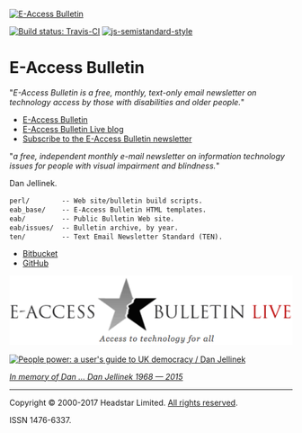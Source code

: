 [![E-Access Bulletin][eab-logo-1]][eab]

[![Build status: Travis-CI][travis-icon]][travis-ci]
[![js-semistandard-style][semi-icon]][semi]

# E-Access Bulletin

"_E-Access Bulletin is a free, monthly, text-only email newsletter on
technology access by those with disabilities and older people._"

* [E-Access Bulletin][eab]
* [E-Access Bulletin Live blog][eablive]
* [Subscribe to the E-Access Bulletin newsletter][subscribe]

"_a free, independent monthly e-mail newsletter on information technology
issues for people with visual impairment and blindness._"

Dan Jellinek.


    perl/        -- Web site/bulletin build scripts.
    eab_base/    -- E-Access Bulletin HTML templates.
    eab/         -- Public Bulletin Web site.
    eab/issues/  -- Bulletin archive, by year.
    ten/         -- Text Email Newsletter Standard (TEN).


* [Bitbucket][]
* [GitHub][]


[![E-Access Bulletin Live][eabl-logo]][eablive]

[![People power: a user's guide to UK democracy / Dan Jellinek][pp-book-image]][pp-book]

_[In memory of Dan … Dan Jellinek 1968 — 2015][tribute]_


---
Copyright © 2000-2017 Headstar Limited. [All rights reserved][copy].

ISSN 1476-6337.


[travis-icon]: https://travis-ci.org/nfreear/headstar-web.svg
[travis-ci]: https://travis-ci.org/nfreear/headstar-web "Build status – Travis-CI"
[semi]: https://github.com/Flet/semistandard
[semi-icon]: https://img.shields.io/badge/code_style-semistandard-brightgreen.svg?-style=flat-square
    "Javascript coding style — 'semistandard'"
[bitbucket]: https://bitbucket.org/nfreear/headstar_web.git
[github]: https://github.com/nfreear/headstar-web
[vcard]: http://suda.co.uk/projects/X2V/get-vcard.php?uri=http://headstar.com/eab/contact.html
    "Download a vCard (VCF file), via Suda.co.uk — 'Dan-Jellinek.vcf'"
[expired-domain]: http://e-accessibility.com "| 80.87.128.130"
[copy]: http://headstar.com/site/scripts/terms.php
    "Copyright © 2000-2017 Headstar Limited. All rights reserved."
[eab]: http://headstar.com/eab/ "E-Access Bulletin"
[eablive]: http://headstar.com/eablive/ "E-Access Bulletin Live"
[eabl-logo]: https://raw.githubusercontent.com/nfreear/headstar-web/master/eab/images/eablive-1.png
[eab-logo-1]: http://www.headstar.com/images/EAB-logo-small-trans.png
[eab-logo-2]: http://www.vision2020uk.org.uk/wp-content/uploads/EAccessBulletinLive_logo.png
[tribute]: http://headstar.com/eablive/?p=1143
    "Asking the right questions: a tribute to Dan Jellinek. Published: March 31st, 2016"
[subscribe]: http://headstar.com/eablive/?page_id=80
    "Subscribe to E-Access Bulletin newsletter"
[pp-book-old]: http://www.danjellinek.com/people-power/
[pp-book]: https://amazon.co.uk/People-Power-users-guide-democracy/dp/055216786X
[pp-book-image]: http://www.headstar.com/images/PP-cover-sma.jpg
    "People power: a user's guide to UK democracy, by Dan Jellinek / Corgi 2014."

[End]: //.
